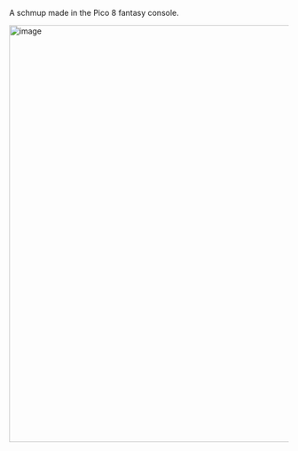 A schmup made in the Pico 8 fantasy console.

<img width="753" alt="image" src="https://github.com/marcentusch/pico8-schmup/assets/14914250/8e79587b-04f9-47f5-8a7f-512d7a62d461">
